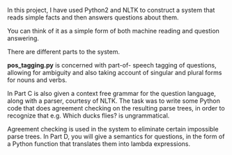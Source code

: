
In this project, I have used Python2 and NLTK to construct a system that reads simple facts and then answers questions about them. 

You can think of it as a simple form of both machine reading and question answering.

There are different parts to the system.

**pos_tagging.py** is concerned with part-of- speech tagging of questions, allowing for ambiguity and also taking account of singular and plural forms for nouns and verbs. 

In Part C is also given a context free grammar for the question language, along with a parser, courtesy of NLTK. The task was to write some Python code that does agreement checking on the resulting parse trees, in order to recognize that e.g. Which ducks flies? is ungrammatical. 


Agreement checking is used in the system to eliminate certain impossible parse trees. In Part D, you will give a semantics for questions, in the form of a Python function that translates them into lambda expressions.
